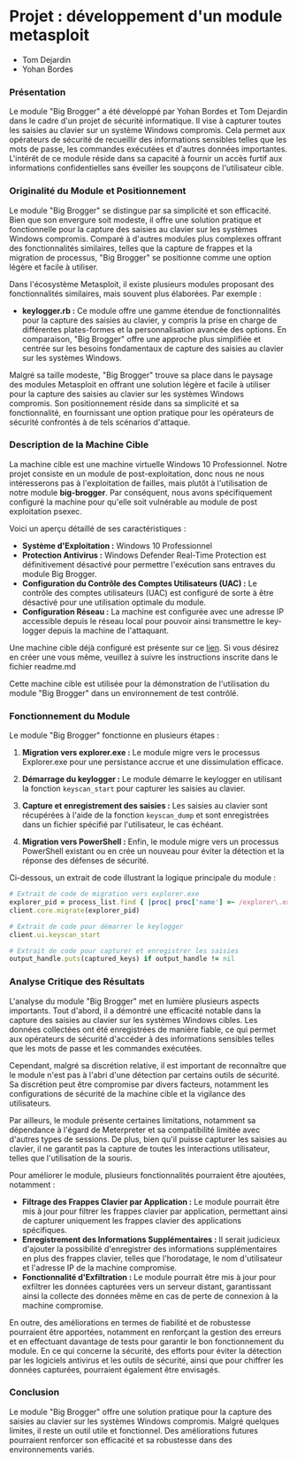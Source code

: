 # Projet : développement d'un module metasploit
- Tom Dejardin
- Yohan Bordes

### Présentation
Le module "Big Brogger" a été développé par Yohan Bordes et Tom Dejardin dans le cadre d'un projet de sécurité informatique. Il vise à capturer toutes les saisies au clavier sur un système Windows compromis. Cela permet aux opérateurs de sécurité de recueillir des informations sensibles telles que les mots de passe, les commandes exécutées et d'autres données importantes. L'intérêt de ce module réside dans sa capacité à fournir un accès furtif aux informations confidentielles sans éveiller les soupçons de l'utilisateur cible.

### Originalité du Module et Positionnement

Le module "Big Brogger" se distingue par sa simplicité et son efficacité. Bien que son envergure soit modeste, il offre une solution pratique et fonctionnelle pour la capture des saisies au clavier sur les systèmes Windows compromis. Comparé à d'autres modules plus complexes offrant des fonctionnalités similaires, telles que la capture de frappes et la migration de processus, "Big Brogger" se positionne comme une option légère et facile à utiliser.

Dans l'écosystème Metasploit, il existe plusieurs modules proposant des fonctionnalités similaires, mais souvent plus élaborées. Par exemple :

- **keylogger.rb :** Ce module offre une gamme étendue de fonctionnalités pour la capture des saisies au clavier, y compris la prise en charge de différentes plates-formes et la personnalisation avancée des options. En comparaison, "Big Brogger" offre une approche plus simplifiée et centrée sur les besoins fondamentaux de capture des saisies au clavier sur les systèmes Windows.

Malgré sa taille modeste, "Big Brogger" trouve sa place dans le paysage des modules Metasploit en offrant une solution légère et facile à utiliser pour la capture des saisies au clavier sur les systèmes Windows compromis. Son positionnement réside dans sa simplicité et sa fonctionnalité, en fournissant une option pratique pour les opérateurs de sécurité confrontés à de tels scénarios d'attaque.

### Description de la Machine Cible

La machine cible est une machine virtuelle Windows 10 Professionnel. Notre projet consiste en un module de post-exploitation, donc nous ne nous intéresserons pas à l'exploitation de failles, mais plutôt à l'utilisation de notre module **big-brogger**. Par conséquent, nous avons spécifiquement configuré la machine pour qu'elle soit vulnérable au module de post exploitation psexec.

Voici un aperçu détaillé de ses caractéristiques :
- **Système d'Exploitation :** Windows 10 Professionnel
- **Protection Antivirus :** Windows Defender Real-Time Protection est définitivement désactivé pour permettre l'exécution sans entraves du module Big Brogger.
- **Configuration du Contrôle des Comptes Utilisateurs (UAC) :** Le contrôle des comptes utilisateurs (UAC) est configuré de sorte à être désactivé pour une utilisation optimale du module.
- **Configuration Réseau :** La machine est configurée avec une adresse IP accessible depuis le réseau local  pour pouvoir ainsi transmettre le key-logger depuis la machine de l'attaquant.

Une machine cible déjà configuré est présente sur ce [lien](https://mega.nz/file/qF5j1QZS#V-AfAv2RJyzPYDsruN9_vaN6YBGr1Qk7rOu_W34q4Q4). Si vous désirez en créer une vous même, veuillez à suivre les instructions inscrite dans le fichier readme.md

Cette machine cible est utilisée pour la démonstration de l'utilisation du module "Big Brogger" dans un environnement de test contrôlé.

### Fonctionnement du Module

Le module "Big Brogger" fonctionne en plusieurs étapes :

1. **Migration vers explorer.exe :** Le module migre vers le processus Explorer.exe pour une persistance accrue et une dissimulation efficace.
   
2. **Démarrage du keylogger :** Le module démarre le keylogger en utilisant la fonction `keyscan_start` pour capturer les saisies au clavier.

3. **Capture et enregistrement des saisies :** Les saisies au clavier sont récupérées à l'aide de la fonction `keyscan_dump` et sont enregistrées dans un fichier spécifié par l'utilisateur, le cas échéant.

4. **Migration vers PowerShell :** Enfin, le module migre vers un processus PowerShell existant ou en crée un nouveau pour éviter la détection et la réponse des défenses de sécurité.

Ci-dessous, un extrait de code illustrant la logique principale du module :

```ruby
# Extrait de code de migration vers explorer.exe
explorer_pid = process_list.find { |proc| proc['name'] =~ /explorer\.exe/i }['pid']
client.core.migrate(explorer_pid)

# Extrait de code pour démarrer le keylogger
client.ui.keyscan_start

# Extrait de code pour capturer et enregistrer les saisies
output_handle.puts(captured_keys) if output_handle != nil
```

### Analyse Critique des Résultats

L'analyse du module "Big Brogger" met en lumière plusieurs aspects importants. Tout d'abord, il a démontré une efficacité notable dans la capture des saisies au clavier sur les systèmes Windows cibles. Les données collectées ont été enregistrées de manière fiable, ce qui permet aux opérateurs de sécurité d'accéder à des informations sensibles telles que les mots de passe et les commandes exécutées.

Cependant, malgré sa discrétion relative, il est important de reconnaître que le module n'est pas à l'abri d'une détection par certains outils de sécurité. Sa discrétion peut être compromise par divers facteurs, notamment les configurations de sécurité de la machine cible et la vigilance des utilisateurs.

Par ailleurs, le module présente certaines limitations, notamment sa dépendance à l'égard de Meterpreter et sa compatibilité limitée avec d'autres types de sessions. De plus, bien qu'il puisse capturer les saisies au clavier, il ne garantit pas la capture de toutes les interactions utilisateur, telles que l'utilisation de la souris.

Pour améliorer le module, plusieurs fonctionnalités pourraient être ajoutées, notamment :
- **Filtrage des Frappes Clavier par Application :** Le module pourrait être mis à jour pour filtrer les frappes clavier par application, permettant ainsi de capturer uniquement les frappes clavier des applications spécifiques.
- **Enregistrement des Informations Supplémentaires :** Il serait judicieux d'ajouter la possibilité d'enregistrer des informations supplémentaires en plus des frappes clavier, telles que l'horodatage, le nom d'utilisateur et l'adresse IP de la machine compromise.
- **Fonctionnalité d'Exfiltration :** Le module pourrait être mis à jour pour exfiltrer les données capturées vers un serveur distant, garantissant ainsi la collecte des données même en cas de perte de connexion à la machine compromise.

En outre, des améliorations en termes de fiabilité et de robustesse pourraient être apportées, notamment en renforçant la gestion des erreurs et en effectuant davantage de tests pour garantir le bon fonctionnement du module. En ce qui concerne la sécurité, des efforts pour éviter la détection par les logiciels antivirus et les outils de sécurité, ainsi que pour chiffrer les données capturées, pourraient également être envisagés.

### Conclusion

Le module "Big Brogger" offre une solution pratique pour la capture des saisies au clavier sur les systèmes Windows compromis. Malgré quelques limites, il reste un outil utile et fonctionnel. Des améliorations futures pourraient renforcer son efficacité et sa robustesse dans des environnements variés.